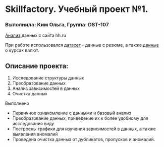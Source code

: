 # Skillfactory. Учебный проект №1. 

### Выполнила: Ким Ольга, Группа: DST-107

[Анализ](https://github.com/Keola0412/skillfactory.Project_1/blob/16d8acc3addf1428397e563cfdfe2aaa21cd1ad4/Project%201.%D0%92%D1%8B%D0%BF%D0%BE%D0%BB%D0%BD%D0%B5%D0%BD%D0%B8%D0%B5_%D0%B7%D0%B0%D0%B4%D0%B0%D0%BD%D0%B8%D1%8F_%D0%BF%D0%BE%D0%BF%D1%8B%D1%82%D0%BA%D0%B0.ipynb) данных  с сайта hh.ru

При работе использовался [датасет](https://drive.google.com/file/d/1UTHyN8CZGdtZ5akFxUNhDy5QpjDXfZlx/view?usp=sharing ) - данные с резюме, а также [данные](https://drive.google.com/file/d/1Zdv_F1O9GRdblAP-17n7iBGqAfeRkQCA/view?usp=sharing) о курсах валют.


## Описание проекта:

1. Исследование структуры данных
2. Преобразование данных
3. Анализ зависимостей в данных
4. Очистка данных


Выполнено 
- Первичное ознакомление с данными и базовый анализ
- Преобразование данных, приведение их к более удобному для исследования виду
- Построены графики для изучения зависимостей в данных, а также выявления аномалий
- Проведена очистка данных от дубликатов, пропусков и аномалий. 

 




